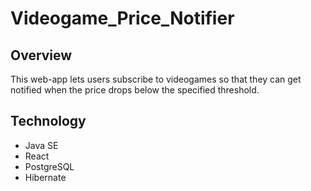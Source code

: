 # Videogame_Price_Notifier

## Overview
This web-app lets users subscribe to videogames so that they can get notified when the price drops below the specified threshold.

## Technology
- Java SE
- React
- PostgreSQL
- Hibernate
